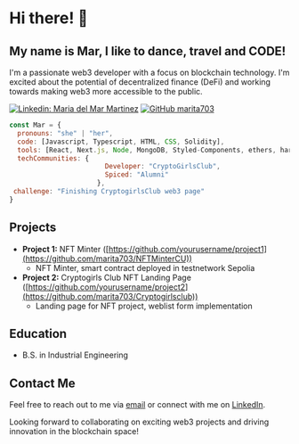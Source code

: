 
# Hi there! 👋

<h2> My name is Mar, I like to dance, travel and CODE!</h2>

I'm a passionate web3 developer with a focus on blockchain technology. I'm excited about the potential of decentralized finance (DeFi) and working towards making web3 more accessible to the public.

[![Linkedin: Maria del Mar Martinez](https://img.shields.io/badge/-thaianebraga-blue?style=flat-square&logo=Linkedin&logoColor=white&link=https://www.linkedin.com/in/thaianebraga/)](https://www.linkedin.com/in/maramartinez/)
[![GitHub marita703](https://img.shields.io/github/followers/thaiane?label=follow&style=social)](https://github.com/marita703)

```javascript
const Mar = {
  pronouns: "she" | "her",
  code: [Javascript, Typescript, HTML, CSS, Solidity],
  tools: [React, Next.js, Node, MongoDB, Styled-Components, ethers, hardhat],
  techCommunities: {
                        Developer: "CryptoGirlsClub",
                        Spiced: "Alumni"
                      },
 challenge: "Finishing CryptogirlsClub web3 page"
}

```

## Projects

- **Project 1:** NFT Minter ([https://github.com/yourusername/project1](https://github.com/marita703/NFTMinterCU))
  - NFT Minter, smart contract deployed in testnetwork Sepolia
- **Project 2:** Cryptogirls Club NFT Landing Page ([https://github.com/yourusername/project2](https://github.com/marita703/Cryptogirlsclub))
  - Landing page for NFT project, weblist form implementation

## Education

- B.S. in Industrial Engineering

## Contact Me

Feel free to reach out to me via [email](maramartinez93@gmail.com) or connect with me on [LinkedIn](https://www.linkedin.com/feed/?trk=homepage-basic_google-one-tap-submit).

Looking forward to collaborating on exciting web3 projects and driving innovation in the blockchain space!
